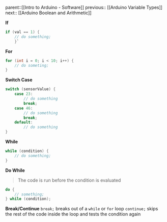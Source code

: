 parent::[[Intro to Arduino - Software]]
previous:: [[Arduino Variable Types]]
next:: [[Arduino Boolean and Arithmetic]]

**If**
``` c 
if (val == 1) { 
	// do something; 
	}`
```

**For**
``` c
for (int i = 0; i < 10; i++) {
	// do someting;
}
```

**Switch Case**
``` c
switch (sensorValue) {
	case 23:
		// do something
		break;
	case 46:
		// do something
		break;
	default:
		// do something
}
```

**While**
``` c
while (condition) {
	// do something;
}
```

**Do While**
> The code is run before the condition is evaluated

``` c
do {
	// something;
} while (condition);
```

**Break/Continue**
`break;` breaks out of a `while` or `for` loop
`continue;` skips the rest of the code inside the loop and tests the condition again
